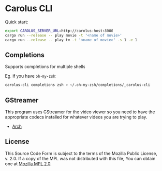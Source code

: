 # Carolus CLI

Quick start:

```bash
export CAROLUS_SERVER_URL=http://carolus-host:8000
cargo run --release -- play movie -t '<name of movie>'
cargo run --release -- play tv -t '<name of movie>' -s 1 -e 1
```

## Completions

Supports completions for multiple shells

Eg. if you have `oh-my-zsh`:

```bash
carolus-cli completions zsh > ~/.oh-my-zsh/completions/_carolus-cli
```

## GStreamer

This program uses GStreamer for the video viewer so you need
to have the appropriate codecs installed for whatever videos
you are trying to play.

* [Arch](https://wiki.archlinux.org/index.php/GStreamer)

## License

This Source Code Form is subject to the terms of the Mozilla Public
License, v. 2.0. If a copy of the MPL was not distributed with this
file, You can obtain one at [Mozilla MPL 2.0](http://mozilla.org/MPL/2.0/).
